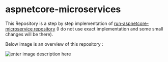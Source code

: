 # aspnetcore-microservices
This Repository is a step by step implementation of  [run-aspnetcore-microservice repository](https://github.com/aspnetrun/run-aspnetcore-microservices) (I do not use exact implementation and some small changes will be there).

Below image is an overview of this repository :

![enter image description here](https://user-images.githubusercontent.com/1147445/110304529-c5b70180-800c-11eb-832b-a2751b5bda76.png)

